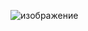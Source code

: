 ![изображение](https://github.com/xdreenz/docker1/assets/135138239/0c6688ff-8910-481a-9b5a-75a7d7a87dc5)
